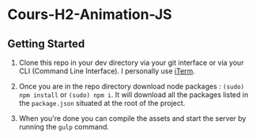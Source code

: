 # Cours-H2-Animation-JS

## Getting Started

1. Clone this repo in your dev directory via your git interface or via your CLI (Command Line Interface). I personally use [iTerm](https://iterm2.com/).

2. Once you are in the repo directory download node packages : `(sudo) npm install` or `(sudo) npm i`. It will download all the packages listed in the `package.json` situated at the root of the project.

3. When you're done you can compile the assets and start the server by running the `gulp` command.